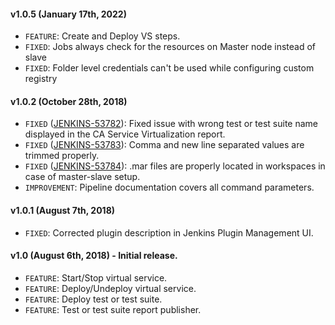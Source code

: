 #### v1.0.5 (January 17th, 2022)
- `FEATURE`: Create and Deploy VS steps.
- `FIXED`: Jobs always check for the resources on Master node instead of slave
- `FIXED`: Folder level credentials can't be used while configuring custom registry

#### v1.0.2 (October 28th, 2018)

- `FIXED` ([JENKINS-53782](https://issues.jenkins-ci.org/browse/JENKINS-53782)): Fixed issue with wrong test or test suite name displayed in the CA Service Virtualization report.
- `FIXED` ([JENKINS-53783](https://issues.jenkins-ci.org/browse/JENKINS-53783)): Comma and new line separated values are trimmed properly.
- `FIXED` ([JENKINS-53784](https://issues.jenkins-ci.org/browse/JENKINS-53784)): .mar files are properly located in workspaces in case of master-slave setup.
- `IMPROVEMENT`: Pipeline documentation covers all command parameters.

#### v1.0.1 (August 7th, 2018)

- `FIXED`: Corrected plugin description in Jenkins Plugin Management UI.

#### v1.0 (August 6th, 2018) - Initial release.

- `FEATURE`: Start/Stop virtual service.
- `FEATURE`: Deploy/Undeploy virtual service.
- `FEATURE`: Deploy test or test suite.
- `FEATURE`: Test or test suite report publisher.
